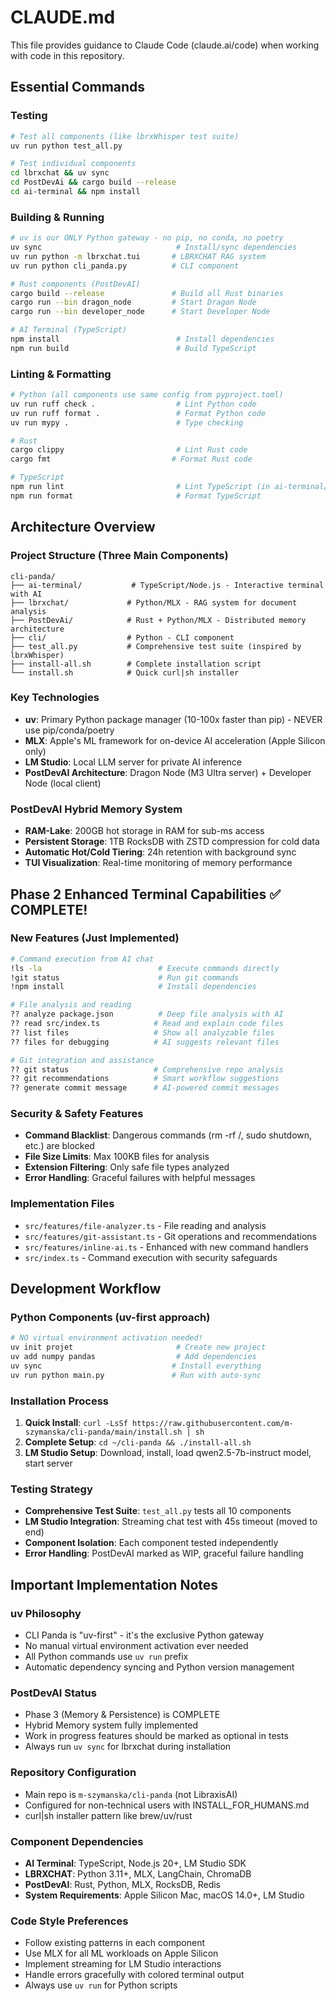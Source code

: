 # CLAUDE.md

This file provides guidance to Claude Code (claude.ai/code) when working with code in this repository.

## Essential Commands

### Testing
```bash
# Test all components (like lbrxWhisper test suite)
uv run python test_all.py

# Test individual components
cd lbrxchat && uv sync
cd PostDevAi && cargo build --release
cd ai-terminal && npm install
```

### Building & Running
```bash
# uv is our ONLY Python gateway - no pip, no conda, no poetry
uv sync                              # Install/sync dependencies
uv run python -m lbrxchat.tui       # LBRXCHAT RAG system
uv run python cli_panda.py          # CLI component

# Rust components (PostDevAI)
cargo build --release               # Build all Rust binaries
cargo run --bin dragon_node         # Start Dragon Node
cargo run --bin developer_node      # Start Developer Node

# AI Terminal (TypeScript)
npm install                          # Install dependencies
npm run build                        # Build TypeScript
```

### Linting & Formatting
```bash
# Python (all components use same config from pyproject.toml)
uv run ruff check .                  # Lint Python code
uv run ruff format .                 # Format Python code
uv run mypy .                        # Type checking

# Rust
cargo clippy                         # Lint Rust code
cargo fmt                           # Format Rust code

# TypeScript
npm run lint                         # Lint TypeScript (in ai-terminal/)
npm run format                       # Format TypeScript
```

## Architecture Overview

### Project Structure (Three Main Components)
```
cli-panda/
├── ai-terminal/           # TypeScript/Node.js - Interactive terminal with AI
├── lbrxchat/             # Python/MLX - RAG system for document analysis  
├── PostDevAi/            # Rust + Python/MLX - Distributed memory architecture
├── cli/                  # Python - CLI component
├── test_all.py           # Comprehensive test suite (inspired by lbrxWhisper)
├── install-all.sh        # Complete installation script
└── install.sh            # Quick curl|sh installer
```

### Key Technologies
- **uv**: Primary Python package manager (10-100x faster than pip) - NEVER use pip/conda/poetry
- **MLX**: Apple's ML framework for on-device AI acceleration (Apple Silicon only)
- **LM Studio**: Local LLM server for private AI inference
- **PostDevAI Architecture**: Dragon Node (M3 Ultra server) + Developer Node (local client)

### PostDevAI Hybrid Memory System
- **RAM-Lake**: 200GB hot storage in RAM for sub-ms access
- **Persistent Storage**: 1TB RocksDB with ZSTD compression for cold data
- **Automatic Hot/Cold Tiering**: 24h retention with background sync
- **TUI Visualization**: Real-time monitoring of memory performance

## Phase 2 Enhanced Terminal Capabilities ✅ COMPLETE!

### New Features (Just Implemented)
```bash
# Command execution from AI chat
!ls -la                          # Execute commands directly
!git status                      # Run git commands
!npm install                     # Install dependencies

# File analysis and reading
?? analyze package.json          # Deep file analysis with AI
?? read src/index.ts            # Read and explain code files
?? list files                   # Show all analyzable files
?? files for debugging          # AI suggests relevant files

# Git integration and assistance  
?? git status                   # Comprehensive repo analysis
?? git recommendations          # Smart workflow suggestions
?? generate commit message      # AI-powered commit messages
```

### Security & Safety Features
- **Command Blacklist**: Dangerous commands (rm -rf /, sudo shutdown, etc.) are blocked
- **File Size Limits**: Max 100KB files for analysis
- **Extension Filtering**: Only safe file types analyzed
- **Error Handling**: Graceful failures with helpful messages

### Implementation Files
- `src/features/file-analyzer.ts` - File reading and analysis
- `src/features/git-assistant.ts` - Git operations and recommendations  
- `src/features/inline-ai.ts` - Enhanced with new command handlers
- `src/index.ts` - Command execution with security safeguards

## Development Workflow

### Python Components (uv-first approach)
```bash
# NO virtual environment activation needed!
uv init projet                       # Create new project
uv add numpy pandas                  # Add dependencies  
uv sync                             # Install everything
uv run python main.py               # Run with auto-sync
```

### Installation Process
1. **Quick Install**: `curl -LsSf https://raw.githubusercontent.com/m-szymanska/cli-panda/main/install.sh | sh`
2. **Complete Setup**: `cd ~/cli-panda && ./install-all.sh`
3. **LM Studio Setup**: Download, install, load qwen2.5-7b-instruct model, start server

### Testing Strategy
- **Comprehensive Test Suite**: `test_all.py` tests all 10 components
- **LM Studio Integration**: Streaming chat test with 45s timeout (moved to end)
- **Component Isolation**: Each component tested independently
- **Error Handling**: PostDevAI marked as WIP, graceful failure handling

## Important Implementation Notes

### uv Philosophy
- CLI Panda is "uv-first" - it's the exclusive Python gateway
- No manual virtual environment activation ever needed
- All Python commands use `uv run` prefix
- Automatic dependency syncing and Python version management

### PostDevAI Status
- Phase 3 (Memory & Persistence) is COMPLETE
- Hybrid Memory system fully implemented
- Work in progress features should be marked as optional in tests
- Always run `uv sync` for lbrxchat during installation

### Repository Configuration
- Main repo is `m-szymanska/cli-panda` (not LibraxisAI)
- Configured for non-technical users with INSTALL_FOR_HUMANS.md
- curl|sh installer pattern like brew/uv/rust

### Component Dependencies
- **AI Terminal**: TypeScript, Node.js 20+, LM Studio SDK
- **LBRXCHAT**: Python 3.11+, MLX, LangChain, ChromaDB
- **PostDevAI**: Rust, Python, MLX, RocksDB, Redis
- **System Requirements**: Apple Silicon Mac, macOS 14.0+, LM Studio

### Code Style Preferences
- Follow existing patterns in each component
- Use MLX for all ML workloads on Apple Silicon
- Implement streaming for LM Studio interactions
- Handle errors gracefully with colored terminal output
- Always use `uv run` for Python scripts